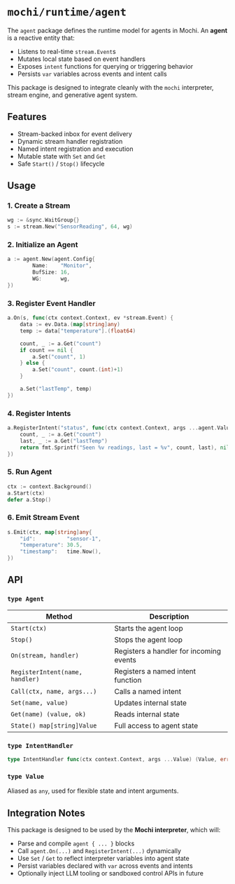 # `mochi/runtime/agent`

The `agent` package defines the runtime model for agents in Mochi. An **agent** is a reactive entity that:

* Listens to real-time `stream.Event`s
* Mutates local state based on event handlers
* Exposes `intent` functions for querying or triggering behavior
* Persists `var` variables across events and intent calls

This package is designed to integrate cleanly with the `mochi` interpreter, stream engine, and generative agent system.

## Features

* Stream-backed inbox for event delivery
* Dynamic stream handler registration
* Named intent registration and execution
* Mutable state with `Set` and `Get`
* Safe `Start()` / `Stop()` lifecycle

## Usage

### 1. Create a Stream

```go
wg := &sync.WaitGroup{}
s := stream.New("SensorReading", 64, wg)
```

### 2. Initialize an Agent

```go
a := agent.New(agent.Config{
        Name:    "Monitor",
        BufSize: 16,
        WG:      wg,
})
```

### 3. Register Event Handler

```go
a.On(s, func(ctx context.Context, ev *stream.Event) {
	data := ev.Data.(map[string]any)
	temp := data["temperature"].(float64)

	count, _ := a.Get("count")
	if count == nil {
		a.Set("count", 1)
	} else {
		a.Set("count", count.(int)+1)
	}

	a.Set("lastTemp", temp)
})
```

### 4. Register Intents

```go
a.RegisterIntent("status", func(ctx context.Context, args ...agent.Value) (agent.Value, error) {
	count, _ := a.Get("count")
	last, _ := a.Get("lastTemp")
	return fmt.Sprintf("Seen %v readings, last = %v", count, last), nil
})
```

### 5. Run Agent

```go
ctx := context.Background()
a.Start(ctx)
defer a.Stop()
```

### 6. Emit Stream Event

```go
s.Emit(ctx, map[string]any{
	"id":          "sensor-1",
	"temperature": 30.5,
	"timestamp":   time.Now(),
})
```

## API

### `type Agent`

| Method                          | Description                             |
| ------------------------------- | --------------------------------------- |
| `Start(ctx)`                    | Starts the agent loop                   |
| `Stop()`                        | Stops the agent loop                    |
| `On(stream, handler)`           | Registers a handler for incoming events |
| `RegisterIntent(name, handler)` | Registers a named intent function       |
| `Call(ctx, name, args...)`      | Calls a named intent                    |
| `Set(name, value)`              | Updates internal state                  |
| `Get(name) (value, ok)`         | Reads internal state                    |
| `State() map[string]Value`      | Full access to agent state              |

### `type IntentHandler`

```go
type IntentHandler func(ctx context.Context, args ...Value) (Value, error)
```

### `type Value`

Aliased as `any`, used for flexible state and intent arguments.

## Integration Notes

This package is designed to be used by the **Mochi interpreter**, which will:

* Parse and compile `agent { ... }` blocks
* Call `agent.On(...)` and `RegisterIntent(...)` dynamically
* Use `Set` / `Get` to reflect interpreter variables into agent state
* Persist variables declared with `var` across events and intents
* Optionally inject LLM tooling or sandboxed control APIs in future

